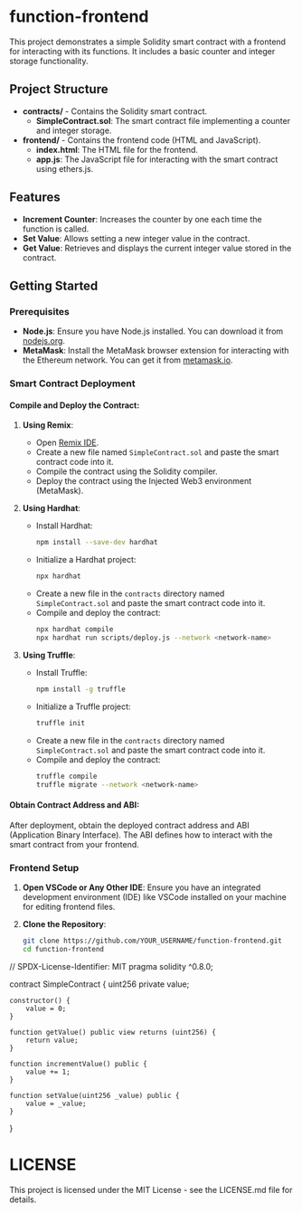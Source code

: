 # function-frontend

This project demonstrates a simple Solidity smart contract with a frontend for interacting with its functions. It includes a basic counter and integer storage functionality.

## Project Structure
- **contracts/** - Contains the Solidity smart contract.
  - **SimpleContract.sol**: The smart contract file implementing a counter and integer storage.
- **frontend/** - Contains the frontend code (HTML and JavaScript).
  - **index.html**: The HTML file for the frontend.
  - **app.js**: The JavaScript file for interacting with the smart contract using ethers.js.

## Features
- **Increment Counter**: Increases the counter by one each time the function is called.
- **Set Value**: Allows setting a new integer value in the contract.
- **Get Value**: Retrieves and displays the current integer value stored in the contract.

## Getting Started

### Prerequisites
- **Node.js**: Ensure you have Node.js installed. You can download it from [nodejs.org](https://nodejs.org/).
- **MetaMask**: Install the MetaMask browser extension for interacting with the Ethereum network. You can get it from [metamask.io](https://metamask.io/).

### Smart Contract Deployment
#### Compile and Deploy the Contract:
1. **Using Remix**:
   - Open [Remix IDE](https://remix.ethereum.org/).
   - Create a new file named `SimpleContract.sol` and paste the smart contract code into it.
   - Compile the contract using the Solidity compiler.
   - Deploy the contract using the Injected Web3 environment (MetaMask).

2. **Using Hardhat**:
   - Install Hardhat:
     ```sh
     npm install --save-dev hardhat
     ```
   - Initialize a Hardhat project:
     ```sh
     npx hardhat
     ```
   - Create a new file in the `contracts` directory named `SimpleContract.sol` and paste the smart contract code into it.
   - Compile and deploy the contract:
     ```sh
     npx hardhat compile
     npx hardhat run scripts/deploy.js --network <network-name>
     ```

3. **Using Truffle**:
   - Install Truffle:
     ```sh
     npm install -g truffle
     ```
   - Initialize a Truffle project:
     ```sh
     truffle init
     ```
   - Create a new file in the `contracts` directory named `SimpleContract.sol` and paste the smart contract code into it.
   - Compile and deploy the contract:
     ```sh
     truffle compile
     truffle migrate --network <network-name>
     ```

#### Obtain Contract Address and ABI:
After deployment, obtain the deployed contract address and ABI (Application Binary Interface). The ABI defines how to interact with the smart contract from your frontend.

### Frontend Setup
1. **Open VSCode or Any Other IDE**: Ensure you have an integrated development environment (IDE) like VSCode installed on your machine for editing frontend files.

2. **Clone the Repository**:
   ```sh
   git clone https://github.com/YOUR_USERNAME/function-frontend.git
   cd function-frontend
// SPDX-License-Identifier: MIT
pragma solidity ^0.8.0;

contract SimpleContract {
    uint256 private value;

    constructor() {
        value = 0;
    }

    function getValue() public view returns (uint256) {
        return value;
    }

    function incrementValue() public {
        value += 1;
    }

    function setValue(uint256 _value) public {
        value = _value;
    }
}

# LICENSE
This project is licensed under the MIT License - see the LICENSE.md file for details.
